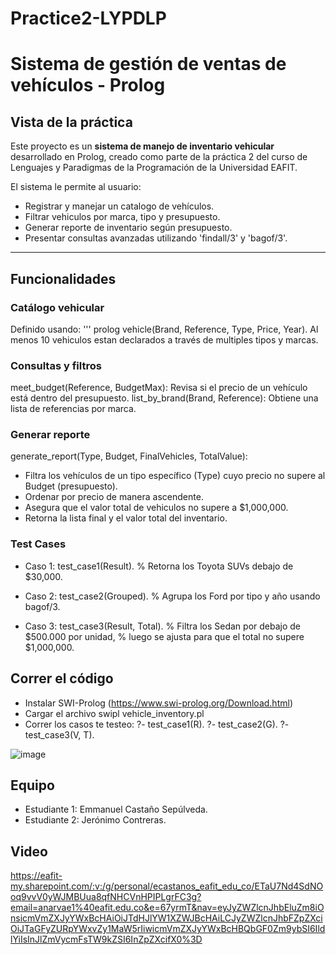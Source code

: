 # Practice2-LYPDLP
# Sistema de gestión de ventas de vehículos - Prolog

## Vista de la práctica 

Este proyecto es un **sistema de manejo de inventario vehicular** desarrollado en Prolog, creado como parte de la práctica 2 del curso de Lenguajes y Paradigmas de la Programación de la Universidad EAFIT. 

El sistema le permite al usuario:
- Registrar y manejar un catalogo de vehículos.
- Filtrar vehiculos por marca, tipo y presupuesto.
- Generar reporte de inventario según presupuesto.
- Presentar consultas avanzadas utilizando 'findall/3' y 'bagof/3'.
  
---

## Funcionalidades 

### Catálogo vehicular 
Definido usando: 
''' prolog
vehicle(Brand, Reference, Type, Price, Year).
Al menos 10 vehiculos estan declarados a través de multiples tipos y marcas. 

### Consultas y filtros 
meet_budget(Reference, BudgetMax): Revisa si el precio de un vehículo está dentro del presupuesto.
list_by_brand(Brand, Reference): Obtiene una lista de referencias por marca. 

### Generar reporte 
generate_report(Type, Budget, FinalVehicles, TotalValue):
- Filtra los vehículos de un tipo específico (Type) cuyo precio no supere al Budget (presupuesto).
- Ordenar por precio de manera ascendente.
- Asegura que el valor total de vehiculos no supere a $1,000,000.
- Retorna la lista final y el valor total del inventario.

### Test Cases 
- Caso 1: test_case1(Result).
% Retorna los Toyota SUVs debajo de $30,000.

- Caso 2: test_case2(Grouped).
% Agrupa los Ford por tipo y año usando bagof/3.

- Caso 3: test_case3(Result, Total).
% Filtra los Sedan por debajo de $500.000 por unidad,
% luego se ajusta para que el total no supere $1,000,000.

## Correr el código 

- Instalar SWI-Prolog (https://www.swi-prolog.org/Download.html)
- Cargar el archivo swipl vehicle_inventory.pl
- Correr los casos te testeo:
?- test_case1(R).
?- test_case2(G).
?- test_case3(V, T).

![image](https://github.com/user-attachments/assets/47c602a5-d178-433f-8822-cc4920040ded)


## Equipo 
- Estudiante 1: Emmanuel Castaño Sepúlveda.
- Estudiante 2: Jerónimo Contreras. 

## Video
https://eafit-my.sharepoint.com/:v:/g/personal/ecastanos_eafit_edu_co/ETaU7Nd4SdNOoq9vvV0yWJMBUua8qfNHCVnHPIPLgrFC3g?email=anarvae1%40eafit.edu.co&e=67yrmT&nav=eyJyZWZlcnJhbEluZm8iOnsicmVmZXJyYWxBcHAiOiJTdHJlYW1XZWJBcHAiLCJyZWZlcnJhbFZpZXciOiJTaGFyZURpYWxvZy1MaW5rIiwicmVmZXJyYWxBcHBQbGF0Zm9ybSI6IldlYiIsInJlZmVycmFsTW9kZSI6InZpZXcifX0%3D
  
